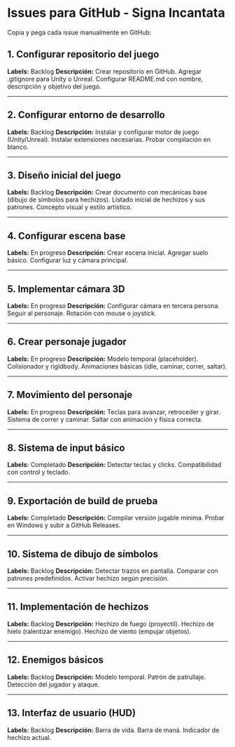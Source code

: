 # Issues para GitHub - Signa Incantata

Copia y pega cada issue manualmente en GitHub:

## 1. Configurar repositorio del juego
**Labels:** Backlog
**Descripción:**
Crear repositorio en GitHub.
Agregar .gitignore para Unity o Unreal.
Configurar README.md con nombre, descripción y objetivo del juego.

---

## 2. Configurar entorno de desarrollo
**Labels:** Backlog
**Descripción:**
Instalar y configurar motor de juego (Unity/Unreal).
Instalar extensiones necesarias.
Probar compilación en blanco.

---

## 3. Diseño inicial del juego
**Labels:** Backlog
**Descripción:**
Crear documento con mecánicas base (dibujo de símbolos para hechizos).
Listado inicial de hechizos y sus patrones.
Concepto visual y estilo artístico.

---

## 4. Configurar escena base
**Labels:** En progreso
**Descripción:**
Crear escena inicial.
Agregar suelo básico.
Configurar luz y cámara principal.

---

## 5. Implementar cámara 3D
**Labels:** En progreso
**Descripción:**
Configurar cámara en tercera persona.
Seguir al personaje.
Rotación con mouse o joystick.

---

## 6. Crear personaje jugador
**Labels:** En progreso
**Descripción:**
Modelo temporal (placeholder).
Colisionador y rigidbody.
Animaciones básicas (idle, caminar, correr, saltar).

---

## 7. Movimiento del personaje
**Labels:** En progreso
**Descripción:**
Teclas para avanzar, retroceder y girar.
Sistema de correr y caminar.
Saltar con animación y física correcta.

---

## 8. Sistema de input básico
**Labels:** Completado
**Descripción:**
Detectar teclas y clicks.
Compatibilidad con control y teclado.

---

## 9. Exportación de build de prueba
**Labels:** Completado
**Descripción:**
Compilar versión jugable mínima.
Probar en Windows y subir a GitHub Releases.

---

## 10. Sistema de dibujo de símbolos
**Labels:** Backlog
**Descripción:**
Detectar trazos en pantalla.
Comparar con patrones predefinidos.
Activar hechizo según precisión.

---

## 11. Implementación de hechizos
**Labels:** Backlog
**Descripción:**
Hechizo de fuego (proyectil).
Hechizo de hielo (ralentizar enemigo).
Hechizo de viento (empujar objetos).

---

## 12. Enemigos básicos
**Labels:** Backlog
**Descripción:**
Modelo temporal.
Patrón de patrullaje.
Detección del jugador y ataque.

---

## 13. Interfaz de usuario (HUD)
**Labels:** Backlog
**Descripción:**
Barra de vida.
Barra de maná.
Indicador de hechizo actual.